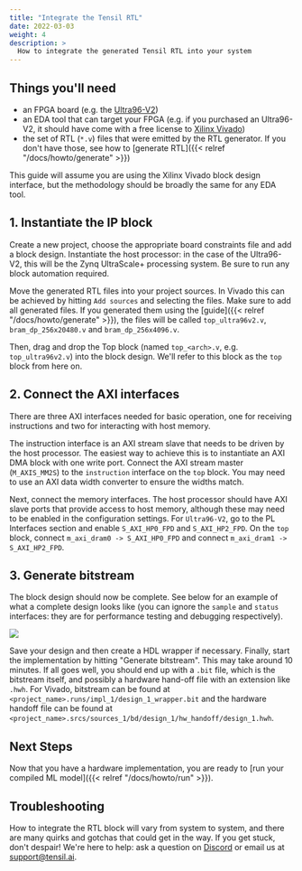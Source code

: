 ```yaml
---
title: "Integrate the Tensil RTL"
date: 2022-03-03
weight: 4
description: >
  How to integrate the generated Tensil RTL into your system
---
```


## Things you'll need

- an FPGA board (e.g. the [Ultra96-V2](https://www.avnet.com/wps/portal/us/products/avnet-boards/avnet-board-families/ultra96-v2/))
- an EDA tool that can target your FPGA (e.g. if you purchased an Ultra96-V2, it should have come with a free license to [Xilinx Vivado](https://www.xilinx.com/getlicense.html))
- the set of RTL (`*.v`) files that were emitted by the RTL generator. If you don't have those, see how to [generate RTL]({{< relref "/docs/howto/generate" >}})

This guide will assume you are using the Xilinx Vivado block design interface, but the methodology should be
broadly the same for any EDA tool. 

## 1. Instantiate the IP block

Create a new project, choose the appropriate board constraints file and add a block design. Instantiate the host processor: in the case of the Ultra96-V2, this will be the Zynq UltraScale+ processing system. Be sure to run any block automation required. 

Move the generated RTL files into your project sources. In Vivado this can be achieved by hitting `Add sources` and selecting the files. Make sure to add all generated files. If you generated them using the [guide]({{< relref "/docs/howto/generate" >}}), the files will be called `top_ultra96v2.v`, `bram_dp_256x20480.v` and `bram_dp_256x4096.v`.

Then, drag and drop the Top block (named `top_<arch>.v`, e.g. `top_ultra96v2.v`) into the block design. We'll refer to this block as the `top` block from here on.

## 2. Connect the AXI interfaces

There are three AXI interfaces needed for basic operation, one for receiving instructions and two for interacting with host memory.

The instruction interface is an AXI stream slave that needs to be driven by the host processor. The easiest way to achieve this is to instantiate an AXI DMA block with one write port. Connect the AXI stream master (`M_AXIS_MM2S`) to the `instruction` interface on the `top` block. You may need to use an AXI data width converter to ensure the widths match.

Next, connect the memory interfaces. The host processor should have AXI slave ports that provide access to host memory, although these may need to be enabled in the configuration settings. For `Ultra96-V2`, go to the PL Interfaces section and enable `S_AXI_HP0_FPD` and `S_AXI_HP2_FPD`. On the `top` block, connect `m_axi_dram0 -> S_AXI_HP0_FPD` and connect `m_axi_dram1 -> S_AXI_HP2_FPD`.

## 3. Generate bitstream

The block design should now be complete. See below for an example of what a complete design looks like (you can ignore the `sample` and `status` interfaces: they are for performance testing and debugging respectively).

![](/images/ultra96v2_design.png)

Save your design and then create a HDL wrapper if necessary. Finally, start the implementation by hitting "Generate bitstream". This may take around 10 minutes. If all goes well, you should end up with a `.bit` file, which is the bitstream itself, and possibly a hardware hand-off file with an extension like `.hwh`. For Vivado, bitstream can be found at `<project_name>.runs/impl_1/design_1_wrapper.bit` and the hardware handoff file can be found at `<project_name>.srcs/sources_1/bd/design_1/hw_handoff/design_1.hwh`.

## Next Steps

Now that you have a hardware implementation, you are ready to [run your compiled ML model]({{< relref "/docs/howto/run" >}}).


## Troubleshooting

How to integrate the RTL block will vary from system to system, and there are many quirks and gotchas that could get in the way. If you get stuck, don't despair! We're here to help: ask a question on [Discord](https://discord.gg/TSw34H3PXr) or
email us at [support@tensil.ai](mailto:support@tensil.ai).